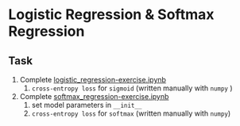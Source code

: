 # Logistic Regression & Softmax Regression

## Task
1. Complete [logistic_regression-exercise.ipynb](./logistic_regression-exercise.ipynb)
   1. `cross-entropy loss` for `sigmoid` (written manually with `numpy` )
2. Complete [softmax_regression-exercise.ipynb](./softmax_regression-exercise.ipynb)
   1. set model parameters in `__init__`
   2. `cross-entropy loss` for `softmax` (written manually with `numpy`)
